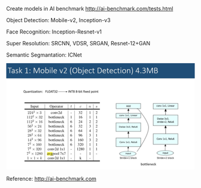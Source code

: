 Create models in AI benchmark http://ai-benchmark.com/tests.html

Object Detection: Mobile-v2, Inception-v3

Face Recognition: Inception-Resnet-v1

Super Resolution: SRCNN, VDSR, SRGAN, Resnet-12+GAN

Semantic Segmantation: ICNet

![1 image](Model_Structure/Slide2.jpg)




Reference: http://ai-benchmark.com
